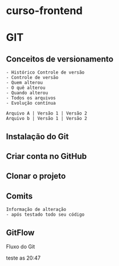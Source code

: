 # curso-frontend

#   GIT
##  Conceitos de versionamento
    - Histórico Controle de versão
    - Controle de versão
    - Quem alterou 
    - O quê alterou
    - Quando alterou
    - Todos os arquivos
    - Evolução contínua

    Arquivo A | Versão 1 | Versão 2
    Arquivo b | Versão 1 | Versão 2

## Instalação do Git
    
## Criar conta no GitHub
    
## Clonar o projeto
   
## Comits
    Informação de alteração
    - após testado todo seu código

## GitFlow
Fluxo do Git


teste as 20:47